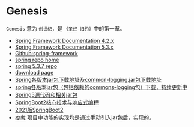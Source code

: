 # Genesis

`Genesis` 意为 `创世纪`，是 `《圣经-旧约》`中的第一章。

- [Spring Framework Documentation 4.2.x](https://docs.spring.io/spring-framework/docs/4.2.x/spring-framework-reference/html/overview.html)
- [Spring Framework Documentation 5.3.x](https://docs.spring.io/spring-framework/docs/5.3.x/reference/html/)
- [Github:spring-framework](https://github.com/spring-projects/spring-framework)
- [spring repo home](https://repo.spring.io/webapp/#/home)
- [spring 5.3.7 repo](https://repo.spring.io/webapp/#/artifacts/browse/tree/General/release/org/springframework/spring/5.3.7)
- [download page](https://repo.spring.io/release/org/springframework/spring/5.3.7/)
- [Spring各版本jar包下载地址及common-logging.jar包下载地址](https://blog.csdn.net/qq_37486501/article/details/79517815)
- [spring各版本jar包（包括依赖的commons-logging包）下载，持续更新中](https://blog.csdn.net/qq_43672126/article/details/105811915)
- [Spring5源代码和相关jar包](https://github.com/mxg133/learnforSpring5/blob/master/spring5_tx1/src/lib/com.springsource.org.aspectj.weaver-1.6.8.RELEASE.jar)
- [SpringBoot2核心技术与响应式编程](https://www.yuque.com/atguigu/springboot)
- [2021版SpringBoot2](https://www.bilibili.com/video/BV19K4y1L7MT)
- [参考](https://www.bilibili.com/read/cv5216534?spm_id_from=333.788.b_636f6d6d656e74.5)
项目中功能的实现均是通过手动引入jar包后，实现的。